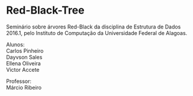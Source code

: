 # Red-Black-Tree
Seminário sobre árvores Red-Black da disciplina de Estrutura de Dados 2016.1, pelo Instituto de Computação da Universidade Federal de Alagoas.


Alunos:    
Carlos Pinheiro  
Dayvson Sales  
Ellena Oliveira  
Victor Accete
  
Professor:  
Márcio Ribeiro  